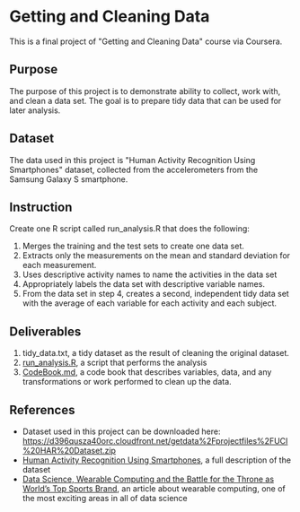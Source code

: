 # Getting and Cleaning Data
This is a final project of "Getting and Cleaning Data" course via Coursera.

## Purpose
The purpose of this project is to demonstrate ability to collect, work with, and clean a data set. The goal is to prepare tidy data that can be used for later analysis. 

## Dataset 
The data used in this project is "Human Activity Recognition Using Smartphones" dataset, collected from the accelerometers from the Samsung Galaxy S smartphone. 

## Instruction
Create one R script called run_analysis.R that does the following:

1. Merges the training and the test sets to create one data set.
2. Extracts only the measurements on the mean and standard deviation for each measurement.
3. Uses descriptive activity names to name the activities in the data set
4. Appropriately labels the data set with descriptive variable names.
5. From the data set in step 4, creates a second, independent tidy data set with the average of each variable for each activity and each subject.

## Deliverables
1. tidy_data.txt, a tidy dataset as the result of cleaning the original dataset.
2. [run_analysis.R](https://github.com/fitrianingrum/getting-and-cleaning-data/blob/master/run_analysis.R), a script that performs the analysis
3. [CodeBook.md](https://github.com/fitrianingrum/getting-and-cleaning-data/blob/master/CodeBook.md), a code book that describes variables, data, and any transformations or work performed to clean up the data.

## References
* Dataset used in this project can be downloaded here: https://d396qusza40orc.cloudfront.net/getdata%2Fprojectfiles%2FUCI%20HAR%20Dataset.zip
* [Human Activity Recognition Using Smartphones](http://archive.ics.uci.edu/ml/datasets/Human+Activity+Recognition+Using+Smartphones), a full description of the dataset
* [Data Science, Wearable Computing and the Battle for the Throne as World’s Top Sports Brand](http://www.insideactivitytracking.com/data-science-activity-tracking-and-the-battle-for-the-worlds-top-sports-brand/), an article about wearable computing, one of the most exciting areas in all of data science 
